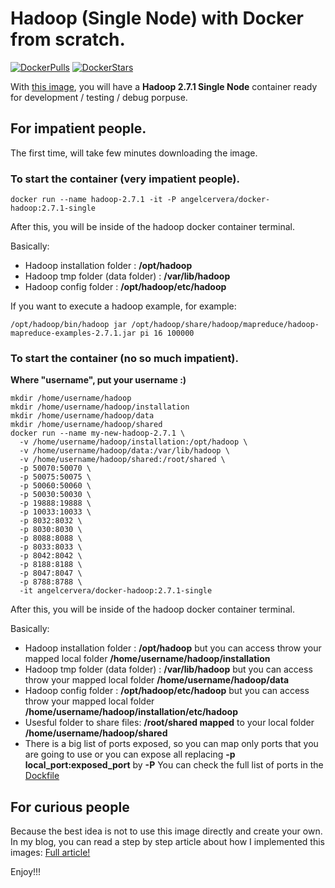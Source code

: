 # Hadoop (Single Node) with Docker from scratch.

[![DockerPulls](https://img.shields.io/docker/pulls/angelcervera/docker-hadoop.svg)](https://registry.hub.docker.com/u/angelcervera/docker-hadoop/)
[![DockerStars](https://img.shields.io/docker/stars/angelcervera/docker-hadoop.svg)](https://registry.hub.docker.com/u/angelcervera/docker-hadoop/)

With [this image](https://hub.docker.com/r/angelcervera/docker-hadoop/), you will have a **Hadoop 2.7.1 Single Node** container ready for development / testing / debug porpuse.

## For impatient people.
The first time, will take few minutes downloading the image.

### To start the container (very impatient people).
```
docker run --name hadoop-2.7.1 -it -P angelcervera/docker-hadoop:2.7.1-single
```
After this, you will be inside of the hadoop docker container terminal.

Basically:
- Hadoop installation folder : **/opt/hadoop**
- Hadoop tmp folder (data folder) : **/var/lib/hadoop**
- Hadoop config folder : **/opt/hadoop/etc/hadoop**

If you want to execute a hadoop example, for example:
```
/opt/hadoop/bin/hadoop jar /opt/hadoop/share/hadoop/mapreduce/hadoop-mapreduce-examples-2.7.1.jar pi 16 100000
```

### To start the container (no so much impatient).
**Where "username", put your username :)**
```
mkdir /home/username/hadoop
mkdir /home/username/hadoop/installation
mkdir /home/username/hadoop/data
mkdir /home/username/hadoop/shared
docker run --name my-new-hadoop-2.7.1 \
  -v /home/username/hadoop/installation:/opt/hadoop \
  -v /home/username/hadoop/data:/var/lib/hadoop \
  -v /home/username/hadoop/shared:/root/shared \
  -p 50070:50070 \
  -p 50075:50075 \
  -p 50060:50060 \
  -p 50030:50030 \
  -p 19888:19888 \
  -p 10033:10033 \
  -p 8032:8032 \
  -p 8030:8030 \
  -p 8088:8088 \
  -p 8033:8033 \
  -p 8042:8042 \
  -p 8188:8188 \
  -p 8047:8047 \
  -p 8788:8788 \
  -it angelcervera/docker-hadoop:2.7.1-single
```
After this, you will be inside of the hadoop docker container terminal.

Basically:
- Hadoop installation folder : **/opt/hadoop** but you can access throw your mapped local folder **/home/username/hadoop/installation**
- Hadoop tmp folder (data folder) : **/var/lib/hadoop** but you can access throw your mapped local folder **/home/username/hadoop/data**
- Hadoop config folder : **/opt/hadoop/etc/hadoop** but you can access throw your mapped local folder **/home/username/hadoop/installation/etc/hadoop**
- Usesful folder to share files: **/root/shared mapped** to your local folder **/home/username/hadoop/shared**
- There is a big list of ports exposed, so you can map only ports that you are going to use or you can expose all replacing **-p local_port:exposed_port** by **-P** You can check the full list of ports in the [Dockfile](https://github.com/angelcervera/docker-hadoop/blob/master/Dockerfile)

## For curious people
Because the best idea is not to use this image directly and create your own. In my blog, you can read a step by step article about how I implemented this images: [Full article!](http://www.acervera.com/blog/2015/10/04/hadoop_singlenode_with_docker_from_scratch)


Enjoy!!!
